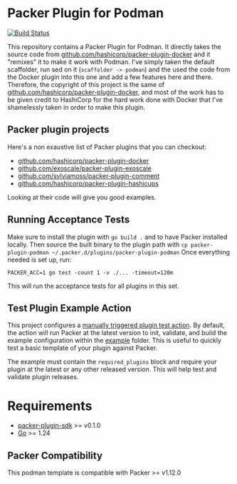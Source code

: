 # Packer Plugin for Podman

[![Build Status](https://github.com/ddreggors/packer-plugin-podman/workflows/build-and-test/badge.svg)](https://github.com/golangci/golangci-lint-action/actions)

This repository contains a Packer Plugin for Podman. It directly takes the source code from
[github.com/hashicorp/packer-plugin-docker](https://github.com/hashicorp/packer-plugin-docker) and it "remixes" it to
make it work with Podman. I've simply taken the default scaffolder, run sed on it (`scaffolder -> podman`) and the used
the code from the Docker plugin into this one and add a few features here and there. Therefore, the copyright of this
project is the same of [github.com/hashicorp/packer-plugin-docker](https://github.com/hashicorp/packer-plugin-docker),
and most of the work has to be given credit to HashiCorp for the hard work done with Docker that I've shamelessly taken 
in order to make this plugin.

## Packer plugin projects

Here's a non exaustive list of Packer plugins that you can checkout:

* [github.com/hashicorp/packer-plugin-docker](https://github.com/hashicorp/packer-plugin-docker)
* [github.com/exoscale/packer-plugin-exoscale](https://github.com/exoscale/packer-plugin-exoscale)
* [github.com/sylviamoss/packer-plugin-comment](https://github.com/sylviamoss/packer-plugin-comment)
* [github.com/hashicorp/packer-plugin-hashicups](https://github.com/hashicorp/packer-plugin-hashicups)

Looking at their code will give you good examples.

## Running Acceptance Tests

Make sure to install the plugin with `go build .` and to have Packer installed locally.
Then source the built binary to the plugin path with `cp packer-plugin-podman ~/.packer.d/plugins/packer-plugin-podman`
Once everything needed is set up, run:
```
PACKER_ACC=1 go test -count 1 -v ./... -timeout=120m
```

This will run the acceptance tests for all plugins in this set.

## Test Plugin Example Action

This project configures a [manually triggered plugin test action](/.github/workflows/test-plugin-example.yml).
By default, the action will run Packer at the latest version to init, validate, and build the example configuration
within the [example](example) folder. This is useful to quickly test a basic template of your plugin against Packer.

The example must contain the `required_plugins` block and require your plugin at the latest or any other released version.
This will help test and validate plugin releases.

# Requirements

-	[packer-plugin-sdk](https://github.com/hashicorp/packer-plugin-sdk) >= v0.1.0
-	[Go](https://golang.org/doc/install) >= 1.24

## Packer Compatibility
This podman template is compatible with Packer >= v1.12.0
